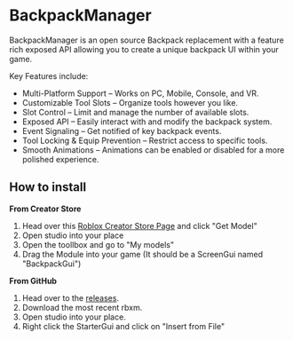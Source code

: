 # BackpackManager

BackpackManager is an open source Backpack replacement with a feature rich exposed API allowing you to create a unique backpack UI within your game.

Key Features include:

* Multi-Platform Support – Works on PC, Mobile, Console, and VR.
* Customizable Tool Slots – Organize tools however you like.
* Slot Control – Limit and manage the number of available slots.
* Exposed API – Easily interact with and modify the backpack system.
* Event Signaling – Get notified of key backpack events.
* Tool Locking & Equip Prevention – Restrict access to specific tools.
* Smooth Animations – Animations can be enabled or disabled for a more polished experience.

## How to install

**From Creator Store**

1. Head over this [Roblox Creator Store Page](https://create.roblox.com/store/asset/132160096564542/Backpack) and click "Get Model"
2. Open studio into your place
3. Open the toollbox and go to "My models"
4. Drag the Module into your game (It should be a ScreenGui named "BackpackGui")

**From GitHub**

1. Head over to the [releases](https://github.com/Nem999/BackpackManager/releases).
2. Download the most recent rbxm.
3. Open studio into your place.
4. Right click the StarterGui and click on "Insert from File"
```
